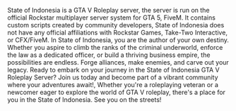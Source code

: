 State of Indonesia is a GTA V Roleplay server, the server is run on the official Rockstar multiplayer server system for GTA 5, FiveM. It contains custom scripts created by community developers, State of Indonesia does not have any official affiliations with Rockstar Games, Take-Two Interactive, or CFX/FiveM. In State of Indonesia, you are the author of your own destiny. Whether you aspire to climb the ranks of the criminal underworld, enforce the law as a dedicated officer, or build a thriving business empire, the possibilities are endless. Forge alliances, make enemies, and carve out your legacy. Ready to embark on your journey in the State of Indonesia GTA V Roleplay Server? Join us today and become part of a vibrant community where your adventures await!, Whether you're a  roleplaying veteran or a newcomer eager to explore the world of GTA V roleplay, there's a place for you in the State of Indonesia. <span>See you on the streets!</span>